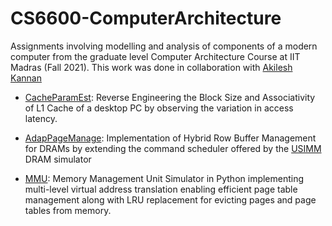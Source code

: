 # CS6600-ComputerArchitecture
Assignments involving modelling and analysis of components of a modern computer from the graduate level Computer Architecture Course at IIT Madras (Fall 2021). This work was done in collaboration with [Akilesh Kannan](https://github.com/aklsh)

- [CacheParamEst](https://github.com/arjunmenonv/CS6600-ComputerArchitecture/tree/main/CacheParamEst): Reverse Engineering the Block Size and Associativity of L1 Cache of a desktop PC by observing the variation in access latency. 

- [AdapPageManage](https://github.com/arjunmenonv/CS6600-ComputerArchitecture/tree/main/AdapPageManage): Implementation of Hybrid Row Buffer Management for DRAMs by extending the command scheduler offered by the [USIMM](http://utaharch.blogspot.com/2012/02/usimm.html) DRAM simulator

  
- [MMU](https://github.com/arjunmenonv/CS6600-ComputerArchitecture/tree/main/MMU): Memory Management Unit Simulator in Python implementing multi-level virtual address translation enabling efficient page table management along with LRU replacement for evicting pages and page tables from memory. 





